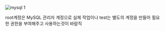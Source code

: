 ![mysql 1](https://user-images.githubusercontent.com/99226598/199186406-72b8ca14-7561-41fb-9927-1d0e169a06ab.png)

root계정은 MySQL 관리자 계정으로 실제 작업이나 test는 별도의 계정을 만들어 필요한 권한을 부여해주고 사용하는것이 바람직
